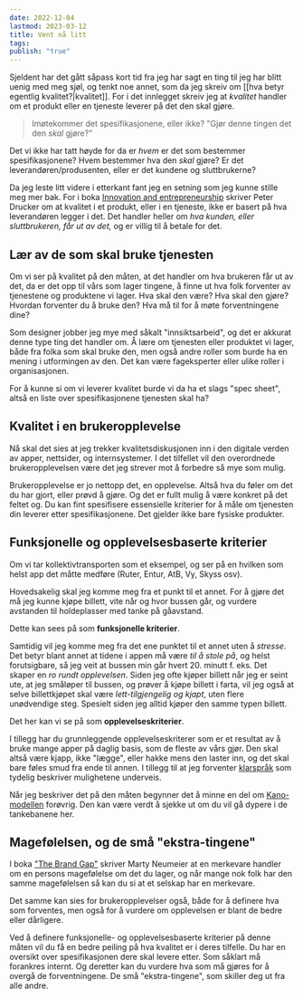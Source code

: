 ```yaml
---
date: 2022-12-04
lastmod: 2023-03-12
title: Vent nå litt
tags: 
publish: "true"
---
```



Sjeldent har det gått såpass kort tid fra jeg har sagt en ting til jeg har blitt uenig med meg sjøl, og tenkt noe annet, som da jeg skreiv om [[hva betyr egentlig kvalitet?|kvalitet]]. For i det innlegget skreiv jeg at _kvalitet_ handler om et produkt eller en tjeneste leverer på det den skal gjøre.

> Imøtekommer det spesifikasjonene, eller ikke? "Gjør denne tingen det den _skal_ gjøre?"

Det vi ikke har tatt høyde for da er _hvem_ er det som bestemmer spesifikasjonene? Hvem bestemmer hva den _skal_ gjøre? Er det leverandøren/produsenten, eller er det kundene og sluttbrukerne?

Da jeg leste litt videre i etterkant fant jeg en setning som jeg kunne stille meg mer bak. For i boka [Innovation and entrepreneurship](https://www.amazon.com/Innovation-Entrepreneurship-Peter-F-Drucker/dp/0060851139?ref=simen-skriver) skriver Peter Drucker om at kvalitet i et produkt, eller i en tjeneste, ikke er basert på hva leverandøren legger i det. Det handler heller om _hva kunden, eller sluttbrukeren, får ut av det,_ og er villig til å betale for det.

## Lær av de som skal bruke tjenesten

Om vi ser på kvalitet på den måten, at det handler om hva brukeren får ut av det, da er det opp til vårs som lager tingene, å finne ut hva folk forventer av tjenestene og produktene vi lager. Hva skal den være? Hva skal den gjøre? Hvordan forventer du å bruke den? Hva må til for å møte forventningene dine?

Som designer jobber jeg mye med såkalt "innsiktsarbeid", og det er akkurat denne type ting det handler om. Å lære om tjenesten eller produktet vi lager, både fra folka som skal bruke den, men også andre roller som burde ha en mening i utformingen av den. Det kan være fageksperter eller ulike roller i organisasjonen.

For å kunne si om vi leverer kvalitet burde vi da ha et slags "spec sheet", altså en liste over spesifikasjonene tjenesten skal ha?

## Kvalitet i en brukeropplevelse

Nå skal det sies at jeg trekker kvalitetsdiskusjonen inn i den digitale verden av apper, nettsider, og internsystemer. I det tilfellet vil den overordnede brukeropplevelsen være det jeg strever mot å forbedre så mye som mulig.

Brukeropplevelse er jo nettopp det, en opplevelse. Altså hva du føler om det du har gjort, eller prøvd å gjøre. Og det er fullt mulig å være konkret på det feltet og. Du kan fint spesifisere essensielle kriterier for å måle om tjenesten din leverer etter spesifikasjonene. Det gjelder ikke bare fysiske produkter.

## Funksjonelle og opplevelsesbaserte kriterier

Om vi tar kollektivtransporten som et eksempel, og ser på en hvilken som helst app det måtte medføre (Ruter, Entur, AtB, Vy, Skyss osv).

Hovedsakelig skal jeg komme meg fra et punkt til et annet. For å gjøre det må jeg kunne kjøpe billett, vite når og hvor bussen går, og vurdere avstanden til holdeplasser med tanke på gåavstand.

Dette kan sees på som **funksjonelle kriterier**.

Samtidig vil jeg komme meg fra det ene punktet til et annet uten å _stresse_. Det betyr blant annet at tidene i appen må være _til å stole på_, og helst forutsigbare, så jeg veit at bussen min går hvert 20. minutt f. eks. Det skaper en _ro rundt opplevelsen_. Siden jeg ofte kjøper billett når jeg er seint ute, at jeg småløper til bussen, og prøver å kjøpe billett i farta, vil jeg også at selve billettkjøpet skal være _lett-tilgjengelig og kjapt_, uten flere unødvendige steg. Spesielt siden jeg alltid kjøper den samme typen billett.

Det her kan vi se på som **opplevelseskriterier**.

I tillegg har du grunnleggende opplevelseskriterer som er et resultat av å bruke mange apper på daglig basis, som de fleste av vårs gjør. Den skal altså være kjapp, ikke "lægge", eller hakke mens den laster inn, og det skal bare føles smud fra ende til annen. I tillegg til at jeg forventer [klarspråk](https://snl.no/klarspr%C3%A5k?ref=simen-skriver) som tydelig beskriver mulighetene underveis.

Når jeg beskriver det på den måten begynner det å minne en del om [Kano-modellen](https://foldingburritos.com/blog/kano-model?ref=simen-skriver) forøvrig. Den kan være verdt å sjekke ut om du vil gå dypere i de tankebanene her.

## Magefølelsen, og de små "ekstra-tingene"

I boka ["The Brand Gap"](https://www.amazon.com/Brand-Gap-Distance-Business-Strategy/dp/0321348109?ref=simen-skriver) skriver Marty Neumeier at en merkevare handler om en persons magefølelse om det du lager, og når mange nok folk har den samme magefølelsen så kan du si at et selskap har en merkevare.

Det samme kan sies for brukeropplevelser også, både for å definere hva som forventes, men også for å vurdere om opplevelsen er blant de bedre eller dårligere.

Ved å definere funksjonelle- og opplevelsesbaserte kriterier på denne måten vil du få en bedre peiling på hva kvalitet er i deres tilfelle. Du har en oversikt over spesifikasjonen dere skal levere etter. Som såklart må forankres internt. Og deretter kan du vurdere hva som må gjøres for å overgå de forventningene. De små "ekstra-tingene", som skiller deg ut fra alle andre.
